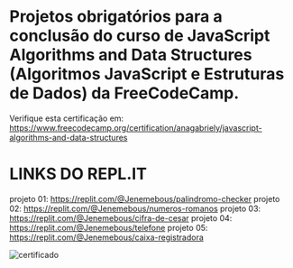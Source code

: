 # Projetos obrigatórios para a conclusão do curso de JavaScript Algorithms and Data Structures (Algoritmos JavaScript e Estruturas de Dados) da FreeCodeCamp.

Verifique esta certificação em: https://www.freecodecamp.org/certification/anagabriely/javascript-algorithms-and-data-structures

# LINKS DO REPL.IT 

projeto 01: https://replit.com/@Jenemebous/palindromo-checker
projeto 02: https://replit.com/@Jenemebous/numeros-romanos 
projeto 03: https://replit.com/@Jenemebous/cifra-de-cesar
projeto 04: https://replit.com/@Jenemebous/telefone
projeto 05: https://replit.com/@Jenemebous/caixa-registradora



![certificado](https://github.com/AnagOliveira/freeCodeCamp/assets/137459374/45fe6111-0d99-4b73-bdd8-388df96743ec)
